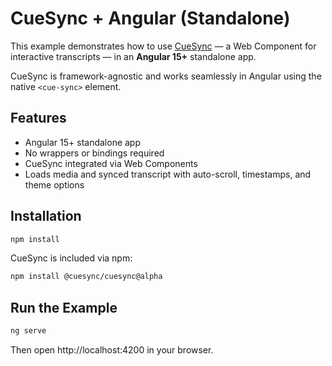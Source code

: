 # CueSync + Angular (Standalone)

This example demonstrates how to use [CueSync](https://cuesync.github.io) — a Web Component for interactive transcripts — in an **Angular 15+** standalone app.

CueSync is framework-agnostic and works seamlessly in Angular using the native `<cue-sync>` element.

## Features

- Angular 15+ standalone app
- No wrappers or bindings required
- CueSync integrated via Web Components
- Loads media and synced transcript with auto-scroll, timestamps, and theme options

## Installation

```bash
npm install
```

CueSync is included via npm:
```bash
npm install @cuesync/cuesync@alpha
```

## Run the Example
```bash
ng serve
```

Then open http://localhost:4200 in your browser.
